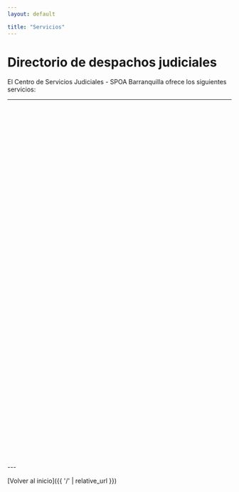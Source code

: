 ```yaml
---
layout: default

title: "Servicios"
---
```


# Directorio de despachos judiciales

El Centro de Servicios Judiciales - SPOA Barranquilla ofrece los siguientes servicios:

---

<iframe
  id="ifDirectorio"
  title="Consulta de Procesos"
  width="100%"
  height="800px"
  frameborder=0 sandbox>
</iframe>
<script>
  document.getElementById("ifDirectorio").src = "https://www.appsheet.com/start/67745dfe-b8a8-4c8e-a6f0-1e876a8e7e70";
</script>
---

[Volver al inicio]({{ '/' | relative_url }})
